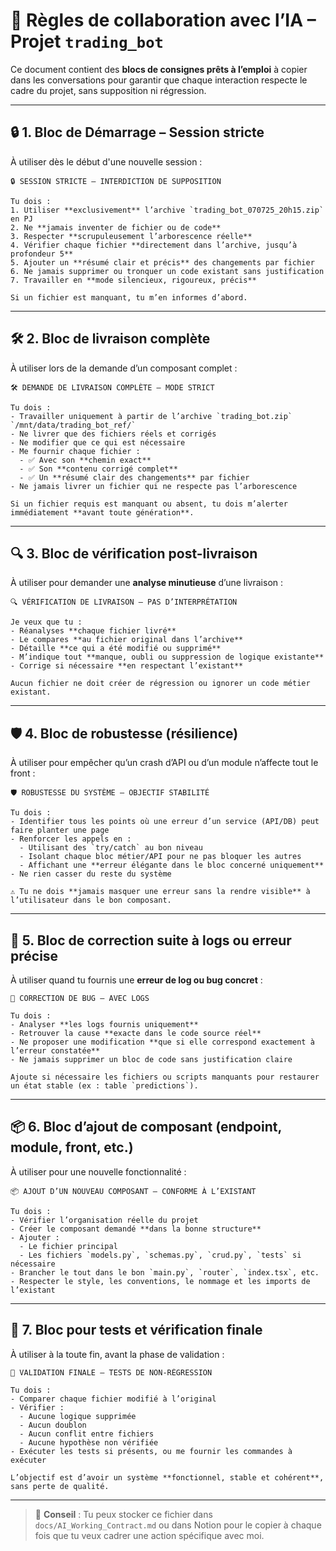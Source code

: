 # 📘 Règles de collaboration avec l’IA – Projet `trading_bot`

Ce document contient des **blocs de consignes prêts à l’emploi** à copier dans les conversations pour garantir que chaque interaction respecte le cadre du projet, sans supposition ni régression.

---

## 🔒 1. Bloc de Démarrage – Session stricte

À utiliser dès le début d'une nouvelle session :

```
🔒 SESSION STRICTE – INTERDICTION DE SUPPOSITION

Tu dois :
1. Utiliser **exclusivement** l’archive `trading_bot_070725_20h15.zip` en PJ
2. Ne **jamais inventer de fichier ou de code**
3. Respecter **scrupuleusement l’arborescence réelle**
4. Vérifier chaque fichier **directement dans l’archive, jusqu’à profondeur 5**
5. Ajouter un **résumé clair et précis** des changements par fichier
6. Ne jamais supprimer ou tronquer un code existant sans justification
7. Travailler en **mode silencieux, rigoureux, précis**

Si un fichier est manquant, tu m’en informes d’abord.
```

---

## 🛠 2. Bloc de livraison complète

À utiliser lors de la demande d’un composant complet :

```
🛠 DEMANDE DE LIVRAISON COMPLÈTE – MODE STRICT

Tu dois :
- Travailler uniquement à partir de l’archive `trading_bot.zip` `/mnt/data/trading_bot_ref/`
- Ne livrer que des fichiers réels et corrigés
- Ne modifier que ce qui est nécessaire
- Me fournir chaque fichier :
  - ✅ Avec son **chemin exact**
  - ✅ Son **contenu corrigé complet**
  - ✅ Un **résumé clair des changements** par fichier
- Ne jamais livrer un fichier qui ne respecte pas l’arborescence

Si un fichier requis est manquant ou absent, tu dois m’alerter immédiatement **avant toute génération**.
```

---

## 🔍 3. Bloc de vérification post-livraison

À utiliser pour demander une **analyse minutieuse** d’une livraison :

```
🔍 VÉRIFICATION DE LIVRAISON – PAS D’INTERPRÉTATION

Je veux que tu :
- Réanalyses **chaque fichier livré**
- Le compares **au fichier original dans l’archive**
- Détaille **ce qui a été modifié ou supprimé**
- M’indique tout **manque, oubli ou suppression de logique existante**
- Corrige si nécessaire **en respectant l’existant**

Aucun fichier ne doit créer de régression ou ignorer un code métier existant.
```

---

## 🛡 4. Bloc de robustesse (résilience)

À utiliser pour empêcher qu’un crash d’API ou d’un module n’affecte tout le front :

```
🛡 ROBUSTESSE DU SYSTÈME – OBJECTIF STABILITÉ

Tu dois :
- Identifier tous les points où une erreur d’un service (API/DB) peut faire planter une page
- Renforcer les appels en :
  - Utilisant des `try/catch` au bon niveau
  - Isolant chaque bloc métier/API pour ne pas bloquer les autres
  - Affichant une **erreur élégante dans le bloc concerné uniquement**
- Ne rien casser du reste du système

⚠️ Tu ne dois **jamais masquer une erreur sans la rendre visible** à l’utilisateur dans le bon composant.
```

---

## 🧾 5. Bloc de correction suite à logs ou erreur précise

À utiliser quand tu fournis une **erreur de log ou bug concret** :

```
🧾 CORRECTION DE BUG – AVEC LOGS

Tu dois :
- Analyser **les logs fournis uniquement**
- Retrouver la cause **exacte dans le code source réel**
- Ne proposer une modification **que si elle correspond exactement à l’erreur constatée**
- Ne jamais supprimer un bloc de code sans justification claire

Ajoute si nécessaire les fichiers ou scripts manquants pour restaurer un état stable (ex : table `predictions`).
```

---

## 📦 6. Bloc d’ajout de composant (endpoint, module, front, etc.)

À utiliser pour une nouvelle fonctionnalité :

```
📦 AJOUT D’UN NOUVEAU COMPOSANT – CONFORME À L’EXISTANT

Tu dois :
- Vérifier l’organisation réelle du projet
- Créer le composant demandé **dans la bonne structure**
- Ajouter :
  - Le fichier principal
  - Les fichiers `models.py`, `schemas.py`, `crud.py`, `tests` si nécessaire
- Brancher le tout dans le bon `main.py`, `router`, `index.tsx`, etc.
- Respecter le style, les conventions, le nommage et les imports de l’existant
```

---

## 🥪 7. Bloc pour tests et vérification finale

À utiliser à la toute fin, avant la phase de validation :

```
🥪 VALIDATION FINALE – TESTS DE NON-RÉGRESSION

Tu dois :
- Comparer chaque fichier modifié à l’original
- Vérifier :
  - Aucune logique supprimée
  - Aucun doublon
  - Aucun conflit entre fichiers
  - Aucune hypothèse non vérifiée
- Exécuter les tests si présents, ou me fournir les commandes à exécuter

L’objectif est d’avoir un système **fonctionnel, stable et cohérent**, sans perte de qualité.
```

---

> 📁 **Conseil** : Tu peux stocker ce fichier dans `docs/AI_Working_Contract.md` ou dans Notion pour le copier à chaque fois que tu veux cadrer une action spécifique avec moi.
